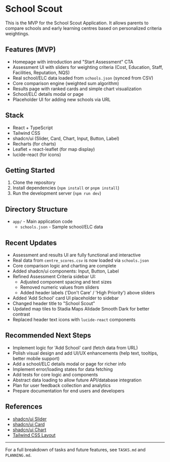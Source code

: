 # School Scout

This is the MVP for the School Scout Application. It allows parents to compare schools and early learning centres based on personalized criteria weightings.

## Features (MVP)
- Homepage with introduction and "Start Assessment" CTA
- Assessment UI with sliders for weighting criteria (Cost, Education, Staff, Facilities, Reputation, NQS)
- Real school/ELC data loaded from `schools.json` (synced from CSV)
- Core comparison engine (weighted sum algorithm)
- Results page with ranked cards and simple chart visualization
- School/ELC details modal or page
- Placeholder UI for adding new schools via URL

## Stack
- React + TypeScript
- Tailwind CSS
- shadcn/ui (Slider, Card, Chart, Input, Button, Label)
- Recharts (for charts)
- Leaflet + react-leaflet (for map display)
- lucide-react (for icons)

## Getting Started
1. Clone the repository
2. Install dependencies (`npm install` or `pnpm install`)
3. Run the development server (`npm run dev`)

## Directory Structure
- `app/` - Main application code
  - `schools.json` - Sample school/ELC data

## Recent Updates
- Assessment and results UI are fully functional and interactive
- Real data from `centre_scores.csv` is now loaded via `schools.json`
- Core comparison logic and charting are complete
- Added shadcn/ui components: Input, Button, Label
- Refined Assessment Criteria sidebar UI:
  - Adjusted component spacing and text sizes
  - Removed numeric values from sliders
  - Added header labels ('Don't Care' / 'High Priority') above sliders
- Added 'Add School' card UI placeholder to sidebar
- Changed header title to "School Scout"
- Updated map tiles to Stadia Maps Alidade Smooth Dark for better contrast
- Replaced header text icons with `lucide-react` components

## Recommended Next Steps
- Implement logic for 'Add School' card (fetch data from URL)
- Polish visual design and add UI/UX enhancements (help text, tooltips, better mobile support)
- Add a school/ELC details modal or page for richer info
- Implement error/loading states for data fetching
- Add tests for core logic and components
- Abstract data loading to allow future API/database integration
- Plan for user feedback collection and analytics
- Prepare documentation for end users and developers


## References
- [shadcn/ui Slider](https://ui.shadcn.com/docs/components/slider)
- [shadcn/ui Card](https://ui.shadcn.com/docs/components/card)
- [shadcn/ui Chart](https://ui.shadcn.com/docs/components/chart)
- [Tailwind CSS Layout](https://tailwindcss.com/docs/display)

---
For a full breakdown of tasks and future features, see `TASKS.md` and `PLANNING.md`.
